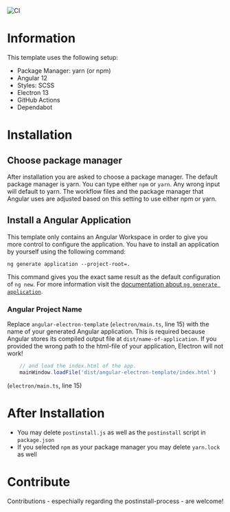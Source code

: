 ![CI](https://github.com/Thomas1664/angular-electron-template/actions/workflows/app.yml/badge.svg)

# Information
This template uses the following setup:

- Package Manager: yarn (or npm)
- Angular 12
- Styles: SCSS
- Electron 13
- GitHub Actions
- Dependabot

# Installation

## Choose package manager
After installation you are asked to choose a package manager. The default package manager is yarn. You can type either `npm` or `yarn`. Any wrong input will default to yarn. The workflow files and the package manager that Angular uses are adjusted based on this setting to use either npm or yarn.

## Install a Angular Application
This template only contains an Angular Workspace in order to give you more control to configure the application. You have to install an application by yourself using the following command:

`ng generate application --project-root=.`

This command gives you the exact same result as the default configuration of `ng new`. For more information visit the [documentation about `ng generate application`](https://angular.io/cli/generate#application).

### Angular Project Name
Replace `angular-electron-template` (`electron/main.ts`, line 15) with the name of your generated Angular application. This is required because Angular stores its compiled output file at `dist/name-of-application`. If you provided the wrong path to the html-file of your application, Electron will not work!

```typescript
	// and load the index.html of the app.
	mainWindow.loadFile('dist/angular-electron-template/index.html')
```

(`electron/main.ts`, line 15)

# After Installation
- You may delete `postinstall.js` as well as the `postinstall` script in `package.json`
- If you selected `npm` as your package manager you may delete `yarn.lock` as well

# Contribute
Contributions - espechially regarding the postinstall-process - are welcome!